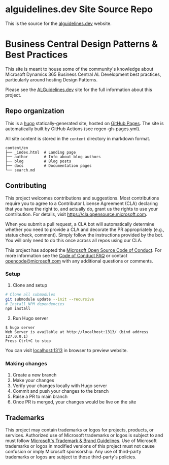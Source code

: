 # alguidelines.dev Site Source Repo

This is the source for the [alguidelines.dev](https://alguidelines.dev)
website.
# Business Central Design Patterns & Best Practices

This site is meant to house some of the community's knowledge about Microsoft Dynamics 365 Business Central AL Development best practices, particularly around hosting Design Patterns.

Please see the [ALGuidelines.dev](https://alguidelines.dev/) site for the full information about this project.

## Repo organization

This is a [hugo](https://gohugo.io) statically-generated site, hosted
on [GitHub Pages](https://https://pages.github.com).  The site is automatically built by
GitHub Actions (see regen-gh-pages.yml).

All site content is stored in the `content` directory in markdown format.

```text
content/en
├── _index.html  # Landing page
├── author       # Info about blog authors
├── blog         # Blog posts
├── docs         # Documentation pages
└── search.md
```
## Contributing

This project welcomes contributions and suggestions.  Most contributions require you to agree to a
Contributor License Agreement (CLA) declaring that you have the right to, and actually do, grant us
the rights to use your contribution. For details, visit https://cla.opensource.microsoft.com.

When you submit a pull request, a CLA bot will automatically determine whether you need to provide
a CLA and decorate the PR appropriately (e.g., status check, comment). Simply follow the instructions
provided by the bot. You will only need to do this once across all repos using our CLA.

This project has adopted the [Microsoft Open Source Code of Conduct](https://opensource.microsoft.com/codeofconduct/).
For more information see the [Code of Conduct FAQ](https://opensource.microsoft.com/codeofconduct/faq/) or
contact [opencode@microsoft.com](mailto:opencode@microsoft.com) with any additional questions or comments.

### Setup

1. Clone and setup
```sh
# Clone all submodules
git submodule update --init --recursive
# Install NPM dependencies
npm install
```
2. Run Hugo server
```
$ hugo server
Web Server is available at http://localhost:1313/ (bind address 127.0.0.1)
Press Ctrl+C to stop
```
You can visit [localhost:1313](http://localhost:1313/) in browser to preview website.

### Making changes

1. Create a new branch
2. Make your changes
3. Verify your changes locally with Hugo server
4. Commit and push your changes to the branch
5. Raise a PR to main branch
6. Once PR is merged, your changes would be live on the site

## Trademarks

This project may contain trademarks or logos for projects, products, or services. Authorized use of Microsoft 
trademarks or logos is subject to and must follow 
[Microsoft's Trademark & Brand Guidelines](https://www.microsoft.com/en-us/legal/intellectualproperty/trademarks/usage/general).
Use of Microsoft trademarks or logos in modified versions of this project must not cause confusion or imply Microsoft sponsorship.
Any use of third-party trademarks or logos are subject to those third-party's policies.
